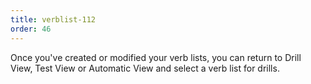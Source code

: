 ```yaml
---
title: verblist-112
order: 46
---
```

Once you've created or modified your verb lists, you can return to Drill View, Test View or Automatic View and select a verb list for drills.
